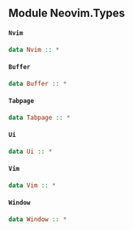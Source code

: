## Module Neovim.Types

#### `Nvim`

``` purescript
data Nvim :: *
```

#### `Buffer`

``` purescript
data Buffer :: *
```

#### `Tabpage`

``` purescript
data Tabpage :: *
```

#### `Ui`

``` purescript
data Ui :: *
```

#### `Vim`

``` purescript
data Vim :: *
```

#### `Window`

``` purescript
data Window :: *
```


